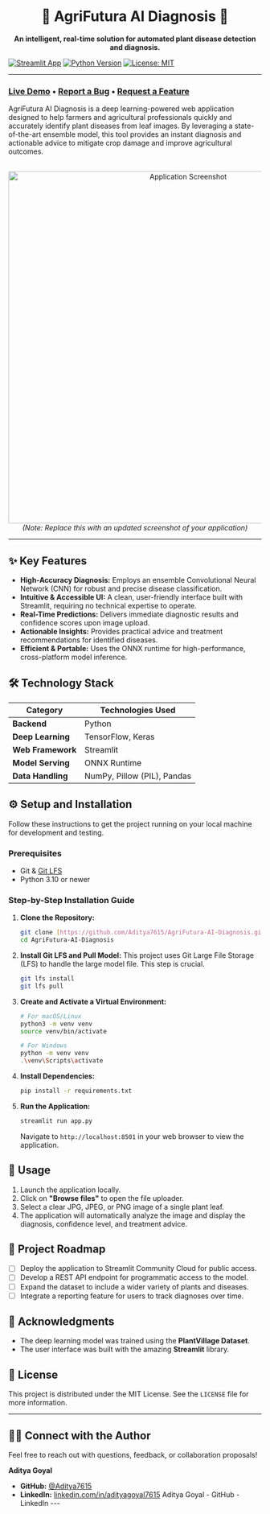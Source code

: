 <div align="center">

# 🌿 AgriFutura AI Diagnosis 🌿

**An intelligent, real-time solution for automated plant disease detection and diagnosis.**

</div>

[![Streamlit App](https://static.streamlit.io/badges/streamlit_badge_black_white.svg)](https://your-streamlit-app-url.com) [![Python Version](https://img.shields.io/badge/Python-3.10%2B-blue)](https://www.python.org/)
[![License: MIT](https://img.shields.io/badge/License-MIT-green.svg)](https://opensource.org/licenses/MIT)

---

### **[Live Demo](https://your-streamlit-app-url.com) • [Report a Bug](https://github.com/Aditya7615/AgriFutura-AI-Diagnosis/issues) • [Request a Feature](https://github.com/Aditya7615/AgriFutura-AI-Diagnosis/issues)**

AgriFutura AI Diagnosis is a deep learning-powered web application designed to help farmers and agricultural professionals quickly and accurately identify plant diseases from leaf images. By leveraging a state-of-the-art ensemble model, this tool provides an instant diagnosis and actionable advice to mitigate crop damage and improve agricultural outcomes.

<br>

<div align="center">
  <img src="https://i.imgur.com/uO9k3Xg.png" alt="Application Screenshot" width="700px">
  <br>
  <em>(Note: Replace this with an updated screenshot of your application)</em>
</div>

---

## ✨ Key Features

- **High-Accuracy Diagnosis:** Employs an ensemble Convolutional Neural Network (CNN) for robust and precise disease classification.
- **Intuitive & Accessible UI:** A clean, user-friendly interface built with Streamlit, requiring no technical expertise to operate.
- **Real-Time Predictions:** Delivers immediate diagnostic results and confidence scores upon image upload.
- **Actionable Insights:** Provides practical advice and treatment recommendations for identified diseases.
- **Efficient & Portable:** Uses the ONNX runtime for high-performance, cross-platform model inference.

## 🛠️ Technology Stack

| Category          | Technologies Used                               |
| ----------------- | ----------------------------------------------- |
| **Backend** | Python                                          |
| **Deep Learning** | TensorFlow, Keras                               |
| **Web Framework** | Streamlit                                       |
| **Model Serving** | ONNX Runtime                                    |
| **Data Handling** | NumPy, Pillow (PIL), Pandas                     |

## ⚙️ Setup and Installation

Follow these instructions to get the project running on your local machine for development and testing.

### Prerequisites

- Git & [Git LFS](https://git-lfs.github.com/)
- Python 3.10 or newer

### Step-by-Step Installation Guide

1.  **Clone the Repository:**
    ```sh
    git clone [https://github.com/Aditya7615/AgriFutura-AI-Diagnosis.git](https://github.com/Aditya7615/AgriFutura-AI-Diagnosis.git)
    cd AgriFutura-AI-Diagnosis
    ```

2.  **Install Git LFS and Pull Model:**
    This project uses Git Large File Storage (LFS) to handle the large model file. This step is crucial.
    ```sh
    git lfs install
    git lfs pull
    ```

3.  **Create and Activate a Virtual Environment:**
    ```sh
    # For macOS/Linux
    python3 -m venv venv
    source venv/bin/activate

    # For Windows
    python -m venv venv
    .\venv\Scripts\activate
    ```

4.  **Install Dependencies:**
    ```sh
    pip install -r requirements.txt
    ```

5.  **Run the Application:**
    ```sh
    streamlit run app.py
    ```
    Navigate to `http://localhost:8501` in your web browser to view the application.

## 🚀 Usage

1.  Launch the application locally.
2.  Click on **"Browse files"** to open the file uploader.
3.  Select a clear JPG, JPEG, or PNG image of a single plant leaf.
4.  The application will automatically analyze the image and display the diagnosis, confidence level, and treatment advice.

## 🔮 Project Roadmap

- [ ] Deploy the application to Streamlit Community Cloud for public access.
- [ ] Develop a REST API endpoint for programmatic access to the model.
- [ ] Expand the dataset to include a wider variety of plants and diseases.
- [ ] Integrate a reporting feature for users to track diagnoses over time.

## 🙏 Acknowledgments

- The deep learning model was trained using the **PlantVillage Dataset**.
- The user interface was built with the amazing **Streamlit** library.

## 📜 License

This project is distributed under the MIT License. See the `LICENSE` file for more information.

---

## 👨‍💻 Connect with the Author

Feel free to reach out with questions, feedback, or collaboration proposals!

**Aditya Goyal**
- **GitHub:** [@Aditya7615](https://github.com/Aditya7615)
- **LinkedIn:** [linkedin.com/in/adityagoyal7615](https://www.linkedin.com/in/adityagoyal7615/)
Aditya Goyal - GitHub - LinkedIn ---
